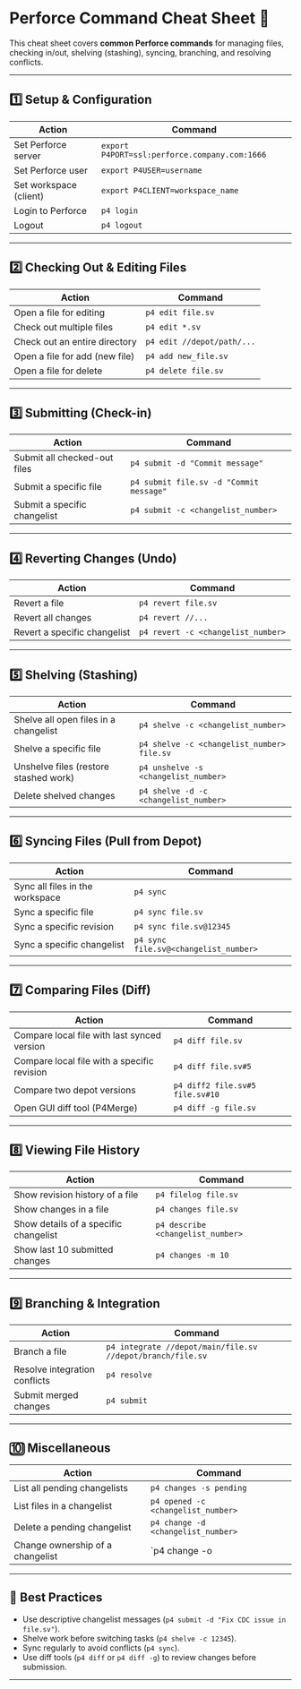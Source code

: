 # Perforce Command Cheat Sheet 🚀

This cheat sheet covers **common Perforce commands** for managing files, checking in/out, shelving (stashing), syncing, branching, and resolving conflicts.

---

## 1️⃣ Setup & Configuration
| **Action** | **Command** |
|------------|------------|
| Set Perforce server | `export P4PORT=ssl:perforce.company.com:1666` |
| Set Perforce user | `export P4USER=username` |
| Set workspace (client) | `export P4CLIENT=workspace_name` |
| Login to Perforce | `p4 login` |
| Logout | `p4 logout` |

---

## 2️⃣ Checking Out & Editing Files
| **Action** | **Command** |
|------------|------------|
| Open a file for editing | `p4 edit file.sv` |
| Check out multiple files | `p4 edit *.sv` |
| Check out an entire directory | `p4 edit //depot/path/...` |
| Open a file for add (new file) | `p4 add new_file.sv` |
| Open a file for delete | `p4 delete file.sv` |

---

## 3️⃣ Submitting (Check-in)
| **Action** | **Command** |
|------------|------------|
| Submit all checked-out files | `p4 submit -d "Commit message"` |
| Submit a specific file | `p4 submit file.sv -d "Commit message"` |
| Submit a specific changelist | `p4 submit -c <changelist_number>` |

---

## 4️⃣ Reverting Changes (Undo)
| **Action** | **Command** |
|------------|------------|
| Revert a file | `p4 revert file.sv` |
| Revert all changes | `p4 revert //...` |
| Revert a specific changelist | `p4 revert -c <changelist_number>` |

---

## 5️⃣ Shelving (Stashing)
| **Action** | **Command** |
|------------|------------|
| Shelve all open files in a changelist | `p4 shelve -c <changelist_number>` |
| Shelve a specific file | `p4 shelve -c <changelist_number> file.sv` |
| Unshelve files (restore stashed work) | `p4 unshelve -s <changelist_number>` |
| Delete shelved changes | `p4 shelve -d -c <changelist_number>` |

---

## 6️⃣ Syncing Files (Pull from Depot)
| **Action** | **Command** |
|------------|------------|
| Sync all files in the workspace | `p4 sync` |
| Sync a specific file | `p4 sync file.sv` |
| Sync a specific revision | `p4 sync file.sv@12345` |
| Sync a specific changelist | `p4 sync file.sv@<changelist_number>` |

---

## 7️⃣ Comparing Files (Diff)
| **Action** | **Command** |
|------------|------------|
| Compare local file with last synced version | `p4 diff file.sv` |
| Compare local file with a specific revision | `p4 diff file.sv#5` |
| Compare two depot versions | `p4 diff2 file.sv#5 file.sv#10` |
| Open GUI diff tool (P4Merge) | `p4 diff -g file.sv` |

---

## 8️⃣ Viewing File History
| **Action** | **Command** |
|------------|------------|
| Show revision history of a file | `p4 filelog file.sv` |
| Show changes in a file | `p4 changes file.sv` |
| Show details of a specific changelist | `p4 describe <changelist_number>` |
| Show last 10 submitted changes | `p4 changes -m 10` |

---

## 9️⃣ Branching & Integration
| **Action** | **Command** |
|------------|------------|
| Branch a file | `p4 integrate //depot/main/file.sv //depot/branch/file.sv` |
| Resolve integration conflicts | `p4 resolve` |
| Submit merged changes | `p4 submit` |

---

## 🔟 Miscellaneous
| **Action** | **Command** |
|------------|------------|
| List all pending changelists | `p4 changes -s pending` |
| List files in a changelist | `p4 opened -c <changelist_number>` |
| Delete a pending changelist | `p4 change -d <changelist_number>` |
| Change ownership of a changelist | `p4 change -o | p4 change -i` |

---

## 🚀 Best Practices
- Use descriptive changelist messages (`p4 submit -d "Fix CDC issue in file.sv"`).
- Shelve work before switching tasks (`p4 shelve -c 12345`).
- Sync regularly to avoid conflicts (`p4 sync`).
- Use diff tools (`p4 diff` or `p4 diff -g`) to review changes before submission.

---
